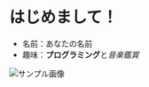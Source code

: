 # はじめまして！

- 名前：あなたの名前
- 趣味：**プログラミング**と*音楽鑑賞*

![サンプル画像](https://the-criterion.jp/wp/wp-content/uploads/2024/08/NZ9_3208-1-1536x1024.jpg)
